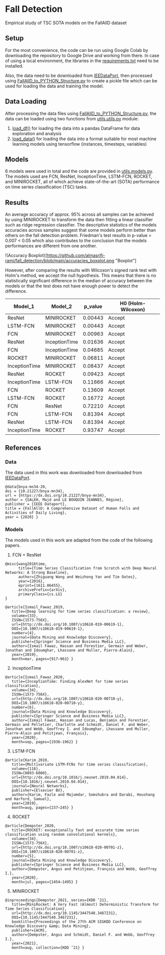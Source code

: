 # Fall Detection

Empirical study of TSC SOTA models on the FallAllD dataset

## Setup

For the most convenience, the code can be run using Google Colab by downloading the repository to Google Drive and working from there. In case of using a local environment, the libraries in the [requirements.txt](https://github.com/almasrifi-rami/fall_detection/blob/main/requirements.txt) need to be installed.

Also, the data need to be downloaded from [IEEDataPort](https://ieee-dataport.org/open-access/fallalld-comprehensive-dataset-human-falls-and-activities-daily-living), then processed using [FallAllD_to_PYTHON_Structure.py](https://github.com/almasrifi-rami/fall_detection/blob/main/src/utils/FallAllD_to_PYTHON_Structure.py) to create a pickle file which can be used for loading the data and training the model.

## Data Loading

After processing the data files using [FallAllD_to_PYTHON_Structure.py](https://github.com/almasrifi-rami/fall_detection/blob/main/src/utils/FallAllD_to_PYTHON_Structure.py), the data can be loaded using two functions from [utils.utils.py](https://github.com/almasrifi-rami/fall_detection/blob/main/src/utils/utils.py) module:

1. [load_df()](https://github.com/almasrifi-rami/fall_detection/blob/1e78539ef9c9c4ccbd2705dc7fa16851039e0f57/src/utils/utils.py#L25) for loading the data into a pandas DataFrame for data exploration and analysis
2. [load_data()](https://github.com/almasrifi-rami/fall_detection/blob/1e78539ef9c9c4ccbd2705dc7fa16851039e0f57/src/utils/utils.py#L194) for loading the data into a format suitable for most machine learning models using tensorflow (instances, timesteps, variables)

## Models

6 models were used in total and the code are provided in [utils.models.py](https://github.com/almasrifi-rami/fall_detection/blob/main/src/utils/models.py). The models used are FCN, ResNet, InceptionTime, LSTM-FCN, ROCKET, and MINIROCKET, all of which achieve state-of-the-art (SOTA) performance on time series classification (TSC) tasks.

## Results

An average accuracy of approx. 95% across all samples can be achieved by using MINIROCKET to transform the data then fitting a linear classifier such as ridge regression classifier. The descriptive statistics of the models accuracies across samples suggest that some models perform better than others on the fall detection problem. Friedman's test results in p-value = 0.007 < 0.05 which also contributes to the conclusion that the models performances are different from one another.

!(Accuracy Boxplot)[https://github.com/almasrifi-rami/fall_detection/blob/main/accuracies_boxplot.png "Boxplot"]

However, after comparing the results with Wilcoxon's signed rank test with Holm's method, we accept the null hypothesis. This means that there is no statistically significant difference in the median of accuracy between the models or that the test does not have enough power to detect the difference.


|Model\_1|Model\_2|p\_value|H0 \(Holm-Wilcoxon\)|
|---|---|---|---|
|ResNet|MINIROCKET|0\.00443|Accept|
|LSTM-FCN|MINIROCKET|0\.00443|Accept|
|FCN|MINIROCKET|0\.00963|Accept|
|ResNet|InceptionTime|0\.01636|Accept|
|FCN|InceptionTime|0\.04685|Accept|
|ROCKET|MINIROCKET|0\.06811|Accept|
|InceptionTime|MINIROCKET|0\.08437|Accept|
|ResNet|ROCKET|0\.09423|Accept|
|InceptionTime|LSTM-FCN|0\.11666|Accept|
|FCN|ROCKET|0\.13609|Accept|
|LSTM-FCN|ROCKET|0\.16772|Accept|
|FCN|ResNet|0\.72210|Accept|
|FCN|LSTM-FCN|0\.81394|Accept|
|ResNet|LSTM-FCN|0\.81394|Accept|
|InceptionTime|ROCKET|0\.93747|Accept|

## References

### Data

The data used in this work was downloaded from downloaded from [IEEDataPort](https://ieee-dataport.org/open-access/fallalld-comprehensive-dataset-human-falls-and-activities-daily-living).

```
@data{bnya-mn34-20,
doi = {10.21227/bnya-mn34},
url = {https://dx.doi.org/10.21227/bnya-mn34},
author = {SALEH, Majd and LE BOUQUIN JEANNES, Régine},
publisher = {IEEE Dataport},
title = {FallAllD: A Comprehensive Dataset of Human Falls and Activities of Daily Living},
year = {2020} }
```

### Models

The models used in this work are adapted from the code of the following papers.

1. FCN + ResNet

```
@misc{wang2016time,
      title={Time Series Classification from Scratch with Deep Neural Networks: A Strong Baseline}, 
      author={Zhiguang Wang and Weizhong Yan and Tim Oates},
      year={2016},
      eprint={1611.06455},
      archivePrefix={arXiv},
      primaryClass={cs.LG}
}
```

```
@article{Ismail_Fawaz_2019,
   title={Deep learning for time series classification: a review},
   volume={33},
   ISSN={1573-756X},
   url={http://dx.doi.org/10.1007/s10618-019-00619-1},
   DOI={10.1007/s10618-019-00619-1},
   number={4},
   journal={Data Mining and Knowledge Discovery},
   publisher={Springer Science and Business Media LLC},
   author={Ismail Fawaz, Hassan and Forestier, Germain and Weber, Jonathan and Idoumghar, Lhassane and Muller, Pierre-Alain},
   year={2019},
   month=mar, pages={917–963} }
```

2. InceptionTime

```
@article{Ismail_Fawaz_2020,
   title={InceptionTime: Finding AlexNet for time series classification},
   volume={34},
   ISSN={1573-756X},
   url={http://dx.doi.org/10.1007/s10618-020-00710-y},
   DOI={10.1007/s10618-020-00710-y},
   number={6},
   journal={Data Mining and Knowledge Discovery},
   publisher={Springer Science and Business Media LLC},
   author={Ismail Fawaz, Hassan and Lucas, Benjamin and Forestier, Germain and Pelletier, Charlotte and Schmidt, Daniel F. and Weber, Jonathan and Webb, Geoffrey I. and Idoumghar, Lhassane and Muller, Pierre-Alain and Petitjean, François},
   year={2020},
   month=sep, pages={1936–1962} }
```

3. LSTM-FCN

```
@article{Karim_2019,
   title={Multivariate LSTM-FCNs for time series classification},
   volume={116},
   ISSN={0893-6080},
   url={http://dx.doi.org/10.1016/j.neunet.2019.04.014},
   DOI={10.1016/j.neunet.2019.04.014},
   journal={Neural Networks},
   publisher={Elsevier BV},
   author={Karim, Fazle and Majumdar, Somshubra and Darabi, Houshang and Harford, Samuel},
   year={2019},
   month=aug, pages={237–245} }
```

4. ROCKET

```
@article{Dempster_2020,
   title={ROCKET: exceptionally fast and accurate time series classification using random convolutional kernels},
   volume={34},
   ISSN={1573-756X},
   url={http://dx.doi.org/10.1007/s10618-020-00701-z},
   DOI={10.1007/s10618-020-00701-z},
   number={5},
   journal={Data Mining and Knowledge Discovery},
   publisher={Springer Science and Business Media LLC},
   author={Dempster, Angus and Petitjean, François and Webb, Geoffrey I.},
   year={2020},
   month=jul, pages={1454–1495} }
```

5. MINIROCKET

```
@inproceedings{Dempster_2021, series={KDD ’21},
   title={MiniRocket: A Very Fast (Almost) Deterministic Transform for Time Series Classification},
   url={http://dx.doi.org/10.1145/3447548.3467231},
   DOI={10.1145/3447548.3467231},
   booktitle={Proceedings of the 27th ACM SIGKDD Conference on Knowledge Discovery &amp; Data Mining},
   publisher={ACM},
   author={Dempster, Angus and Schmidt, Daniel F. and Webb, Geoffrey I.},
   year={2021},
   month=aug, collection={KDD ’21} }
```
